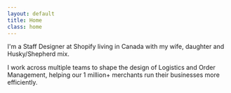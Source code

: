 ```yaml
---
layout: default
title: Home
class: home
---
```


I'm a Staff Designer at Shopify living in Canada with my wife, daughter and Husky/Shepherd mix.

I work across multiple teams to shape the design of Logistics and Order Management, helping our <span class="highlight">1 million+ merchants</span> run their businesses more efficiently.
